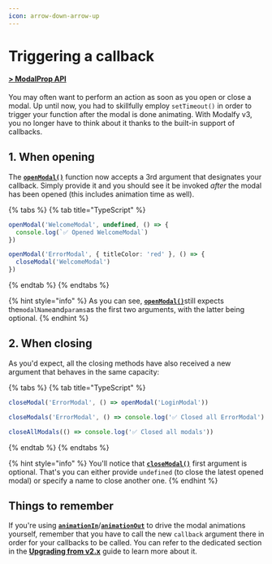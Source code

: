 ```yaml
---
icon: arrow-down-arrow-up
---
```


# Triggering a callback

#### [> ModalProp API](../api/types/modalprop.md)

You may often want to perform an action as soon as you open or close a modal. Up until now, you had to skillfully employ `setTimeout()` in order to trigger your function after the modal is done animating. With Modalfy v3, you no longer have to think about it thanks to the built-in support of callbacks.

## 1. When opening

The [**`openModal()`**](../api/types/modalprop.md#openmodal) function now accepts a 3rd argument that designates your callback. Simply provide it and you should see it be invoked _after_ the modal has been opened (this includes animation time as well).

{% tabs %}
{% tab title="TypeScript" %}
```typescript
openModal('WelcomeModal', undefined, () => {
  console.log(`✅ Opened WelcomeModal`)
})

openModal('ErrorModal', { titleColor: 'red' }, () => {
  closeModal('WelcomeModal')
})
```
{% endtab %}
{% endtabs %}

{% hint style="info" %}
As you can see, [**`openModal()`**](../api/types/modalprop.md#openmodal)still expects the`modalName`and`params`as the first two arguments, with the latter being optional.
{% endhint %}

## 2. When closing

As you'd expect, all the closing methods have also received a new argument that behaves in the same capacity:

{% tabs %}
{% tab title="TypeScript" %}
```typescript
closeModal('ErrorModal', () => openModal('LoginModal'))

closeModals('ErrorModal', () => console.log('✅ Closed all ErrorModal'))

closeAllModals(() => console.log('✅ Closed all modals'))
```
{% endtab %}
{% endtabs %}

{% hint style="info" %}
You'll notice that [**`closeModal()`**](../api/types/modalprop.md#closemodal) first argument is optional. That's you can either provide `undefined` (to close the latest opened modal) or specify a name to close another one.
{% endhint %}

## Things to remember

If you're using [**`animationIn`**](../api/types/modaloptions.md#animationin)/[**`animationOut`**](../api/types/modaloptions.md#animationout) to drive the modal animations yourself, remember that you have to call the new `callback` argument there in order for your callbacks to be called. You can refer to the dedicated section in the [**Upgrading from v2.x**](upgrading.md#modaloptions.animateout-new-mandatory-callback-argument) guide to learn more about it.
